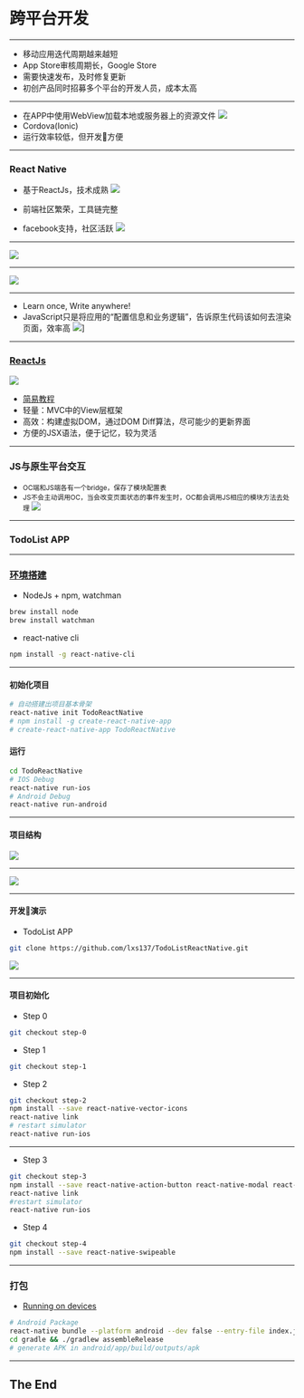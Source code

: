 # 跨平台开发

---

- 移动应用迭代周期越来越短
- App Store审核周期长，Google Store
- 需要快速发布，及时修复更新
- 初创产品同时招募多个平台的开发人员，成本太高

---

- 在APP中使用WebView加载本地或服务器上的资源文件
![](images/app.png)
- Cordova(Ionic)
- 运行效率较低，但开发方便

---

### React Native
- 基于ReactJs，技术成熟
![](images/react-github.png)

- 前端社区繁荣，工具链完整

- facebook支持，社区活跃
![](images/react-native-github.png)

---

![](images/use-apps.png)

---

![](images/use-apps1.png)

---

- Learn once, Write anywhere!
- JavaScript只是将应用的“配置信息和业务逻辑”，告诉原生代码该如何去渲染页面，效率高
![](images/react.png)]<!-- .element height="75%" width="75%" -->

---

### [ReactJs](https://reactjs.org/)
![](images/react-js.png)
- [简易教程](https://github.com/lxs137/react_tutorial) 
- 轻量：MVC中的View层框架
- 高效：构建虚拟DOM，通过DOM Diff算法，尽可能少的更新界面
- 方便的JSX语法，便于记忆，较为灵活

---

### JS与原生平台交互
- <small>OC端和JS端各有一个bridge，保存了模块配置表</small> 
- <small>JS不会主动调用OC，当会改变页面状态的事件发生时，OC都会调用JS相应的模块方法去处理</small>
![](images/js-to-native.png)<!-- .element height="70%" width="70%" -->

---

### TodoList APP

---

### [环境搭建](https://facebook.github.io/react-native/docs/getting-started.html)
- NodeJs + npm, watchman
```bash
brew install node
brew install watchman
```
- react-native cli
```bash
npm install -g react-native-cli
```

---

#### 初始化项目

```bash
# 自动搭建出项目基本骨架
react-native init TodoReactNative
# npm install -g create-react-native-app
# create-react-native-app TodoReactNative
```
#### 运行

```bash
cd TodoReactNative
# IOS Debug
react-native run-ios
# Android Debug
react-native run-android
```

---

#### 项目结构
![](images/project-tree-1.png)

---

![](images/project-tree-2.png)

---

#### 开发演示
- TodoList APP

```bash
git clone https://github.com/lxs137/TodoListReactNative.git
```
![](images/screenshot)<!-- .element height="70%" width="70%" -->

---

#### 项目初始化
- Step 0

```bash
git checkout step-0
```

- Step 1

```bash
git checkout step-1
```

- Step 2

```bash
git checkout step-2
npm install --save react-native-vector-icons 
react-native link
# restart simulator
react-native run-ios
```

---

- Step 3

```bash
git checkout step-3
npm install --save react-native-action-button react-native-modal react-native-textinput-effects
react-native link
#restart simulator
react-native run-ios
```

- Step 4

```bash
git checkout step-4
npm install --save react-native-swipeable 
```

---

### 打包
- [Running on devices](https://facebook.github.io/react-native/docs/running-on-device.html)

```bash
# Android Package
react-native bundle --platform android --dev false --entry-file index.js --bundle-output android/app/src/main/assets/index.android.bundle --assets-dest android/app/src/main/res
cd gradle && ./gradlew assembleRelease
# generate APK in android/app/build/outputs/apk 
```

---

## The End
